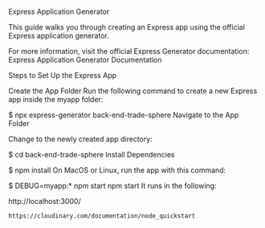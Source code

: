 Express Application Generator

This guide walks you through creating an Express app using the official Express application generator.

For more information, visit the official Express Generator documentation:
Express Application Generator Documentation

Steps to Set Up the Express App

Create the App Folder Run the following command to create a new Express app inside the myapp folder:

$ npx express-generator back-end-trade-sphere
Navigate to the App Folder

Change to the newly created app directory:

$ cd back-end-trade-sphere
Install Dependencies

$ npm install
On MacOS or Linux, run the app with this command:

$ DEBUG=myapp:* npm start
npm start
It runs in the following:

http://localhost:3000/


```
https://cloudinary.com/documentation/node_quickstart
```